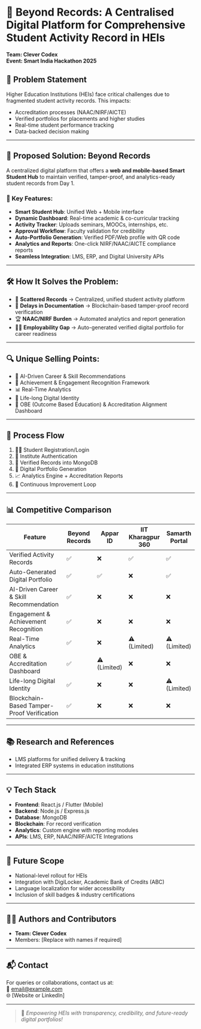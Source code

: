 # 📘 Beyond Records: A Centralised Digital Platform for Comprehensive Student Activity Record in HEIs

**Team: Clever Codex**  
**Event: Smart India Hackathon 2025**

## 🧠 Problem Statement
Higher Education Institutions (HEIs) face critical challenges due to fragmented student activity records. This impacts:
- Accreditation processes (NAAC/NIRF/AICTE)
- Verified portfolios for placements and higher studies
- Real-time student performance tracking
- Data-backed decision making

---

## 🚀 Proposed Solution: **Beyond Records**
A centralized digital platform that offers a **web and mobile-based Smart Student Hub** to maintain verified, tamper-proof, and analytics-ready student records from Day 1.

### 🔧 Key Features:
- **Smart Student Hub**: Unified Web + Mobile interface
- **Dynamic Dashboard**: Real-time academic & co-curricular tracking
- **Activity Tracker**: Uploads seminars, MOOCs, internships, etc.
- **Approval Workflow**: Faculty validation for credibility
- **Auto-Portfolio Generation**: Verified PDF/Web profile with QR code
- **Analytics and Reports**: One-click NIRF/NAAC/AICTE compliance reports
- **Seamless Integration**: LMS, ERP, and Digital University APIs

---

## 🛠 How It Solves the Problem:
- 📁 **Scattered Records** → Centralized, unified student activity platform
- 🧾 **Delays in Documentation** → Blockchain-based tamper-proof record verification
- 🏆 **NAAC/NIRF Burden** → Automated analytics and report generation
- 🧑‍🎓 **Employability Gap** → Auto-generated verified digital portfolio for career readiness

---

## 🔍 Unique Selling Points:
- 🤖 AI-Driven Career & Skill Recommendations
- 🏅 Achievement & Engagement Recognition Framework
- 📊 Real-Time Analytics
- 🧬 Life-long Digital Identity
- 🧩 OBE (Outcome Based Education) & Accreditation Alignment Dashboard

---

## 🔄 Process Flow

1. 🧑‍🎓 Student Registration/Login
2. 🏫 Institute Authentication
3. 🧾 Verified Records into MongoDB
4. 📂 Digital Portfolio Generation
5. 📈 Analytics Engine + Accreditation Reports
6. 🔁 Continuous Improvement Loop

---

## 📊 Competitive Comparison

| Feature                                      | Beyond Records     | Appar ID    | IIT Kharagpur 360     | Samarth Portal  |
|---------------------------------------------|---------------------|-------------|------------------------|-------------------|
| Verified Activity Records                   | ✅                 | ❌          | ✅                     | ✅                |
| Auto-Generated Digital Portfolio            | ✅                 | ✅          | ❌                     | ✅                |
| AI-Driven Career & Skill Recommendation     | ✅                 | ❌          | ❌                     | ❌                |
| Engagement & Achievement Recognition        | ✅                 | ❌          | ❌                     | ❌                |
| Real-Time Analytics                         | ✅                 | ❌          | ⚠️ (Limited)           | ⚠️ (Limited)      |
| OBE & Accreditation Dashboard               | ✅                 | ⚠️ (Limited)| ❌                     | ❌                |
| Life-long Digital Identity                  | ✅                 | ❌          | ❌                     | ⚠️ (Limited)                |
| Blockchain-Based Tamper-Proof Verification  | ✅                 | ❌          | ❌                     | ❌                |

---

## 📚 Research and References

- LMS platforms for unified delivery & tracking
- Integrated ERP systems in education institutions
---

## 💡 Tech Stack
- **Frontend**: React.js / Flutter (Mobile)
- **Backend**: Node.js / Express.js
- **Database**: MongoDB
- **Blockchain**: For record verification
- **Analytics**: Custom engine with reporting modules
- **APIs**: LMS, ERP, NAAC/NIRF/AICTE Integrations

---

## 🏁 Future Scope
- National-level rollout for HEIs
- Integration with DigiLocker, Academic Bank of Credits (ABC)
- Language localization for wider accessibility
- Inclusion of skill badges & industry certifications

---

## 👨‍💻 Authors and Contributors
- **Team: Clever Codex**
- Members: [Replace with names if required]

---

## 📬 Contact
For queries or collaborations, contact us at:  
📧 email@example.com  
🌐 [Website or LinkedIn]

---

> 📢 _Empowering HEIs with transparency, credibility, and future-ready digital portfolios!_

